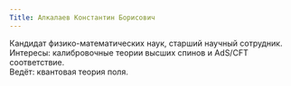 ```yaml
---
Title: Алкалаев Константин Борисович
---
```


Кандидат физико-математических наук, старший научный сотрудник.  
Интересы: калибровочные теории высших спинов и AdS/CFT соответствие.  
Ведёт: квантовая теория поля.
